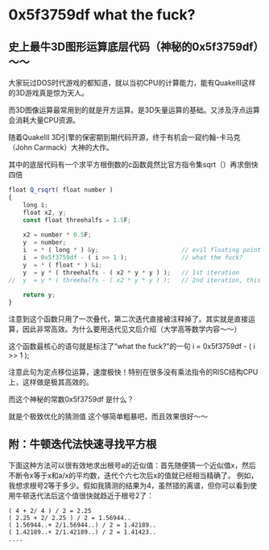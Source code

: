 # 0x5f3759df what the fuck?

## 史上最牛3D图形运算底层代码（神秘的0x5f3759df）～～

大家玩过DOS时代游戏的都知道，就以当初CPU的计算能力，能有QuakeIII这样的3D游戏真是惊为天人。

而3D图像运算最常用到的就是开方运算。是3D矢量运算的基础。又涉及浮点运算会消耗大量CPU资源。

随着QuakeIII 3D引擎的保密期到期代码开源，终于有机会一窥约翰-卡马克（John Carmack）大神的大作。

其中的底层代码有一个求平方根倒数的c函数竟然比官方指令集sqrt（）再求倒快四倍


```js
float Q_rsqrt( float number )
{
	long i;
	float x2, y;
	const float threehalfs = 1.5F;
 
	x2 = number * 0.5F;
	y  = number;
	i  = * ( long * ) &y;                       // evil floating point bit level hacking
	i  = 0x5f3759df - ( i >> 1 );               // what the fuck?
	y  = * ( float * ) &i;
	y  = y * ( threehalfs - ( x2 * y * y ) );   // 1st iteration
//  y  = y * ( threehalfs - ( x2 * y * y ) );   // 2nd iteration, this can be removed
 
	return y;
}
```

注意到这个函数只用了一次叠代，第二次迭代直接被注释掉了。其实就是直接运算，因此非常高效。为什么要用迭代见文后介绍（大学高等数学内容～～）

这个函数最核心的语句就是标注了“what the fuck?”的一句 
i = 0x5f3759df - ( i >> 1 ); 

注意此句为定点移位运算，速度极快！特别在很多没有乘法指令的RISC结构CPU上，这样做是极其高效的。


而这个神秘的常数0x5f3759df 是什么？


就是个极致优化的猜测值
这个够简单粗暴吧，而且效果很好～～


## 附：牛顿迭代法快速寻找平方根

下面这种方法可以很有效地求出根号a的近似值：首先随便猜一个近似值x，然后不断令x等于x和a/x的平均数，迭代个六七次后x的值就已经相当精确了。
例如，我想求根号2等于多少。假如我猜测的结果为4，虽然错的离谱，但你可以看到使用牛顿迭代法后这个值很快就趋近于根号2了：

```
( 4 + 2/ 4 ) / 2 = 2.25
( 2.25 + 2/ 2.25 ) / 2 = 1.56944..
( 1.56944..+ 2/1.56944..) / 2 = 1.42189..
( 1.42189..+ 2/1.42189..) / 2 = 1.41423.. 
....
```
